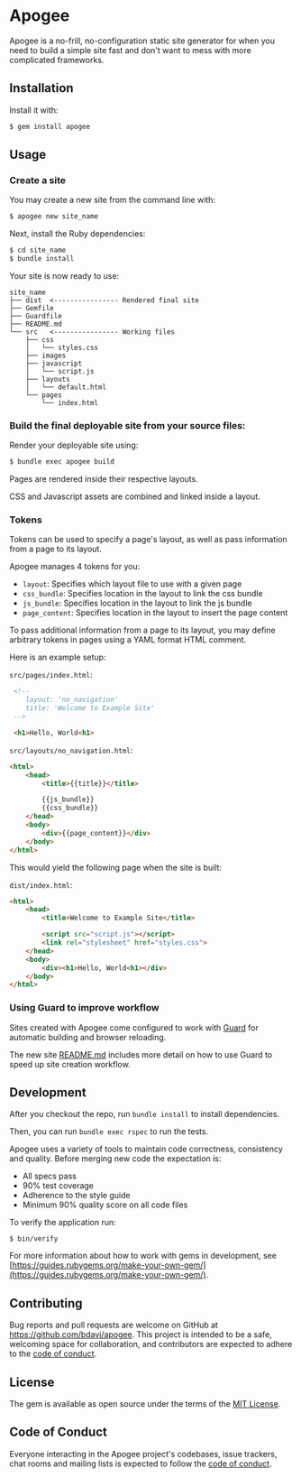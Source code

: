 # Apogee

Apogee is a no-frill, no-configuration static site generator for when you need
to build a simple site fast and don't want to mess with more complicated
frameworks.


## Installation
Install it with:

```bash
$ gem install apogee
```


## Usage

### Create a site
You may create a new site from the command line with:
```bash
$ apogee new site_name
```

Next, install the Ruby dependencies:
```bash
$ cd site_name
$ bundle install
```

Your site is now ready to use:
```
site_name
├── dist  <---------------- Rendered final site
├── Gemfile
├── Guardfile
├── README.md
└── src   <---------------- Working files
    ├── css
    │   └── styles.css
    ├── images
    ├── javascript
    │   └── script.js
    ├── layouts
    │   └── default.html
    └── pages
        └── index.html
```


### Build the final deployable site from your source files:
Render your deployable site using:
```bash
$ bundle exec apogee build
```

Pages are rendered inside their respective layouts.

CSS and Javascript assets are combined and linked inside a layout.


### Tokens
Tokens can be used to specify a page's layout, as well as pass information from a page to its layout.


Apogee manages 4 tokens for you:
* `layout`: Specifies which layout file to use with a given page
* `css_bundle`: Specifies location in the layout to link the css bundle
* `js_bundle`: Specifies location in the layout to link the js bundle
* `page_content`: Specifies location in the layout to insert the page content

To pass additional information from a page to its layout, you may define arbitrary tokens 
in pages using a YAML format HTML comment.


Here is an example setup:

`src/pages/index.html`:
```html
 <!--
    layout: 'no_navigation'
    title: 'Welcome to Example Site'
 -->

 <h1>Hello, World<h1>
```


`src/layouts/no_navigation.html`:
```html
<html>
    <head>
        <title>{{title}}</title>

        {{js_bundle}}
        {{css_bundle}}
    </head>
    <body>
        <div>{{page_content}}</div>
    </body>
</html>
```


This would yield the following page when the site is built:

`dist/index.html`:
```html
<html>
    <head>
        <title>Welcome to Example Site</title>

        <script src="script.js"></script>
        <link rel="stylesheet" href="styles.css">
    </head>
    <body>
        <div><h1>Hello, World<h1></div>
    </body>
</html>
```

### Using Guard to improve workflow
Sites created with Apogee come configured to work with [Guard](https://github.com/guard/guard) 
for automatic building and browser reloading.

The new site [README.md](https://github.com/bdavi/apogee/blob/main/lib/apogee/templates/new_site/README.md)
includes more detail on how to use Guard to speed up site creation workflow.


## Development

After you checkout the repo, run `bundle install` to install dependencies.

Then, you can run `bundle exec rspec` to run the tests.

Apogee uses a variety of tools to maintain code correctness, consistency
and quality. Before merging new code the expectation is:
* All specs pass
* 90% test coverage
* Adherence to the style guide
* Minimum 90% quality score on all code files

To verify the application run:
```
$ bin/verify
```

For more information about how to work with gems in development, see [https://guides.rubygems.org/make-your-own-gem/](https://guides.rubygems.org/make-your-own-gem/).


## Contributing

Bug reports and pull requests are welcome on GitHub at https://github.com/bdavi/apogee. This project is intended to be a safe, welcoming space for collaboration, and contributors are expected to adhere to the [code of conduct](https://github.com/bdavi/apogee/blob/master/CODE_OF_CONDUCT.md).


## License

The gem is available as open source under the terms of the [MIT License](https://opensource.org/licenses/MIT).


## Code of Conduct

Everyone interacting in the Apogee project's codebases, issue trackers, chat rooms and mailing lists is expected to follow the [code of conduct](https://github.com/bdavi/apogee/blob/master/CODE_OF_CONDUCT.md).
